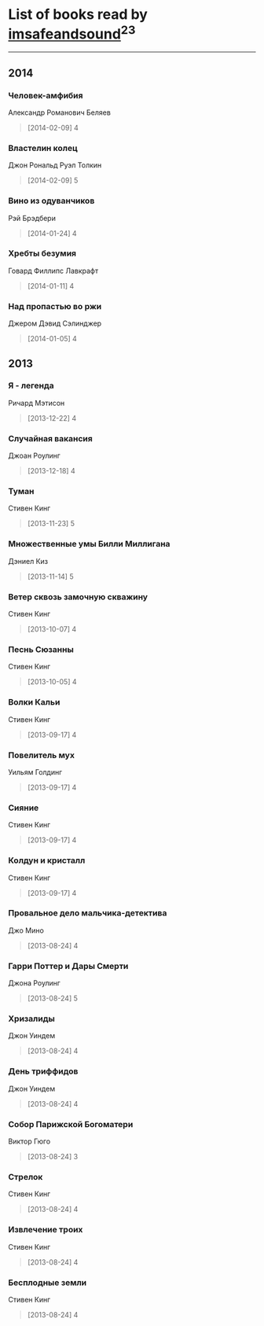 # List of books read by [imsafeandsound](http://vk.com/id146553327)<sup>23</sup>
---

## 2014

### Человек-амфибия
Александр Романович Беляев
> [2014-02-09] 4


### Властелин колец
Джон Рональд Руэл Толкин
> [2014-02-09] 5


### Вино из одуванчиков
Рэй Брэдбери
> [2014-01-24] 4


### Хребты безумия
Говард Филлипс Лавкрафт
> [2014-01-11] 4


### Над пропастью во ржи
Джером Дэвид Сэлинджер
> [2014-01-05] 4



## 2013

### Я - легенда
Ричард Мэтисон
> [2013-12-22] 4


### Случайная вакансия
Джоан Роулинг
> [2013-12-18] 4


### Туман
Стивен Кинг
> [2013-11-23] 5


### Множественные умы Билли Миллигана
Дэниел Киз
> [2013-11-14] 5


### Ветер сквозь замочную скважину
Стивен Кинг
> [2013-10-07] 4


### Песнь Сюзанны
Стивен Кинг
> [2013-10-05] 4


### Волки Кальи
Стивен Кинг
> [2013-09-17] 4


### Повелитель мух
Уильям Голдинг
> [2013-09-17] 4


### Сияние
Стивен Кинг
> [2013-09-17] 4


### Колдун и кристалл
Стивен Кинг
> [2013-09-17] 4


### Провальное дело мальчика-детектива
Джо Мино
> [2013-08-24] 4


### Гарри Поттер и Дары Смерти
Джона Роулинг
> [2013-08-24] 5


### Хризалиды
Джон Уиндем
> [2013-08-24] 4


### День триффидов
Джон Уиндем
> [2013-08-24] 4


### Собор Парижской Богоматери
Виктор Гюго
> [2013-08-24] 3


### Стрелок
Стивен Кинг
> [2013-08-24] 4


### Извлечение троих
Стивен Кинг
> [2013-08-24] 4


### Бесплодные земли
Стивен Кинг
> [2013-08-24] 4



